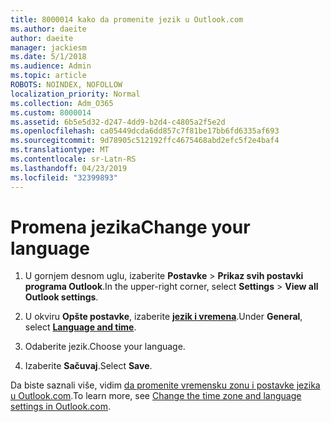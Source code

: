 ```yaml
---
title: 8000014 kako da promenite jezik u Outlook.com
ms.author: daeite
author: daeite
manager: jackiesm
ms.date: 5/1/2018
ms.audience: Admin
ms.topic: article
ROBOTS: NOINDEX, NOFOLLOW
localization_priority: Normal
ms.collection: Adm_O365
ms.custom: 8000014
ms.assetid: 6b5e5d32-d247-4dd9-b2d4-c4805a2f5e2d
ms.openlocfilehash: ca05449dcda6dd857c7f81be17bb6fd6335af693
ms.sourcegitcommit: 9d78905c512192ffc4675468abd2efc5f2e4baf4
ms.translationtype: MT
ms.contentlocale: sr-Latn-RS
ms.lasthandoff: 04/23/2019
ms.locfileid: "32399893"
---
```

# <a name="change-your-language"></a><span data-ttu-id="671f1-102">Promena jezika</span><span class="sxs-lookup"><span data-stu-id="671f1-102">Change your language</span></span>

1. <span data-ttu-id="671f1-103">U gornjem desnom uglu, izaberite **Postavke** \> **Prikaz svih postavki programa Outlook**.</span><span class="sxs-lookup"><span data-stu-id="671f1-103">In the upper-right corner, select **Settings** \> **View all Outlook settings**.</span></span>
    
2. <span data-ttu-id="671f1-104">U okviru **Opšte postavke**, izaberite [**jezik i vremena**](https://outlook.live.com/mail/options/general/timeAndLanguage).</span><span class="sxs-lookup"><span data-stu-id="671f1-104">Under **General**, select [**Language and time**](https://outlook.live.com/mail/options/general/timeAndLanguage).</span></span>
    
3. <span data-ttu-id="671f1-105">Odaberite jezik.</span><span class="sxs-lookup"><span data-stu-id="671f1-105">Choose your language.</span></span>
    
4. <span data-ttu-id="671f1-106">Izaberite **Sačuvaj**.</span><span class="sxs-lookup"><span data-stu-id="671f1-106">Select **Save**.</span></span>
    
<span data-ttu-id="671f1-107">Da biste saznali više, vidim [da promenite vremensku zonu i postavke jezika u Outlook.com](https://go.microsoft.com/fwlink/p/?linkid=873132).</span><span class="sxs-lookup"><span data-stu-id="671f1-107">To learn more, see [Change the time zone and language settings in Outlook.com](https://go.microsoft.com/fwlink/p/?linkid=873132).</span></span>
  

